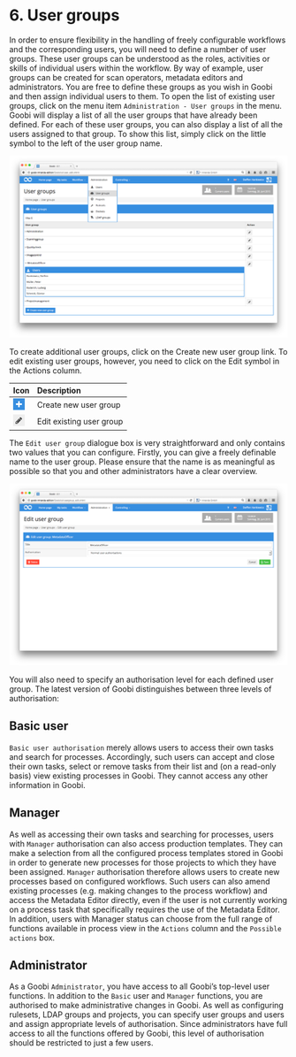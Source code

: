 # 6. User groups

In order to ensure flexibility in the handling of freely configurable workflows and the corresponding users, you will need to define a number of user groups. These user groups can be understood as the roles, activities or skills of individual users within the workflow. By way of example, user groups can be created for scan operators, metadata editors and administrators. You are free to define these groups as you wish in Goobi and then assign individual users to them. To open the list of existing user groups, click on the menu item `Administration - User groups` in the menu. Goobi will display a list of all the user groups that have already been defined. For each of these user groups, you can also display a list of all the users assigned to that group. To show this list, simply click on the little symbol to the left of the user group name.

![List of all previously configured user groups and assigned users](../.gitbook/assets/66e.png)

To create additional user groups, click on the Create new user group link. To edit existing user groups, however, you need to click on the Edit symbol in the Actions column.

| Icon | Description |
| :--- | :--- |
| ![ruleset\_02.png](../.gitbook/assets/ruleset_02.png) | Create new user group |
| ![ruleset\_01.png](../.gitbook/assets/ruleset_01.png) | Edit existing user group |

The `Edit user group` dialogue box is very straightforward and only contains two values that you can configure. Firstly, you can give a freely definable name to the user group. Please ensure that the name is as meaningful as possible so that you and other administrators have a clear overview.

![Editing a user group](../.gitbook/assets/67e.png)

You will also need to specify an authorisation level for each defined user group. The latest version of Goobi distinguishes between three levels of authorisation:

## Basic user

`Basic user authorisation` merely allows users to access their own tasks and search for processes. Accordingly, such users can accept and close their own tasks, select or remove tasks from their list and \(on a read-only basis\) view existing processes in Goobi. They cannot access any other information in Goobi.

## Manager

As well as accessing their own tasks and searching for processes, users with `Manager` authorisation can also access production templates. They can make a selection from all the configured process templates stored in Goobi in order to generate new processes for those projects to which they have been assigned. `Manager` authorisation therefore allows users to create new processes based on configured workflows. Such users can also amend existing processes \(e.g. making changes to the process workflow\) and access the Metadata Editor directly, even if the user is not currently working on a process task that specifically requires the use of the Metadata Editor. In addition, users with Manager status can choose from the full range of functions available in process view in the `Actions` column and the `Possible actions` box.

## Administrator

As a Goobi `Administrator`, you have access to all Goobi’s top-level user functions. In addition to the `Basic` user and `Manager` functions, you are authorised to make administrative changes in Goobi. As well as configuring rulesets, LDAP groups and projects, you can specify user groups and users and assign appropriate levels of authorisation. Since administrators have full access to all the functions offered by Goobi, this level of authorisation should be restricted to just a few users.

